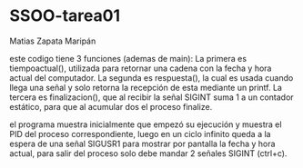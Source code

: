 # SSOO-tarea01

Matias Zapata Maripán

este codigo tiene 3 funciones (ademas de main):
La primera es tiempoactual(), utilizada para retornar una cadena con la fecha y hora actual del computador.
La segunda es respuesta(), la cual es usada cuando llega una señal y solo retorna la recepción de esta mediante un printf.
La tercera es finalizacion(), que al recibir la señal SIGINT suma 1 a un contador estático, para que al acumular dos el proceso finalize.

el programa muestra inicialmente que empezó su ejecución y muestra el PID del proceso correspondiente, luego en un ciclo infinito queda a la espera de una señal SIGUSR1 para mostrar por pantalla la fecha y hora actual, para salir del proceso solo debe mandar 2 señales SIGINT (ctrl+c).
